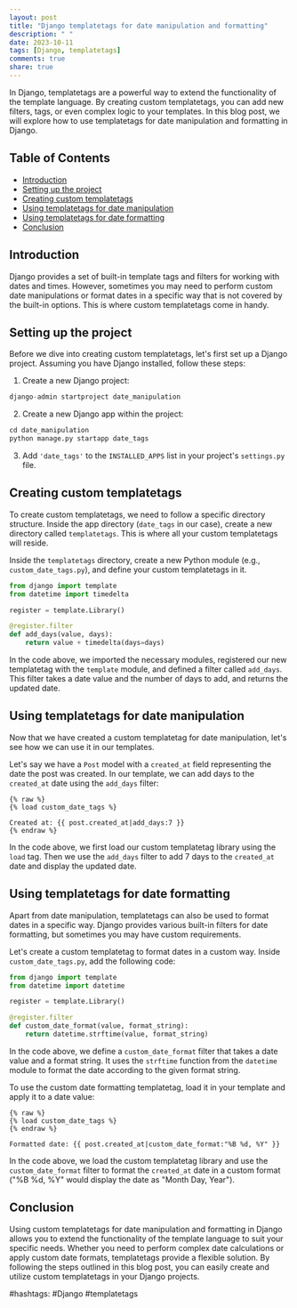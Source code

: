 ```yaml
---
layout: post
title: "Django templatetags for date manipulation and formatting"
description: " "
date: 2023-10-11
tags: [Django, templatetags]
comments: true
share: true
---
```


In Django, templatetags are a powerful way to extend the functionality of the template language. By creating custom templatetags, you can add new filters, tags, or even complex logic to your templates. In this blog post, we will explore how to use templatetags for date manipulation and formatting in Django.

## Table of Contents
- [Introduction](#introduction)
- [Setting up the project](#setting-up-the-project)
- [Creating custom templatetags](#creating-custom-templatetags)
- [Using templatetags for date manipulation](#using-templatetags-for-date-manipulation)
- [Using templatetags for date formatting](#using-templatetags-for-date-formatting)
- [Conclusion](#conclusion)

## Introduction
Django provides a set of built-in template tags and filters for working with dates and times. However, sometimes you may need to perform custom date manipulations or format dates in a specific way that is not covered by the built-in options. This is where custom templatetags come in handy.

## Setting up the project
Before we dive into creating custom templatetags, let's first set up a Django project. Assuming you have Django installed, follow these steps:

1. Create a new Django project:
```python
django-admin startproject date_manipulation
```

2. Create a new Django app within the project:
```python
cd date_manipulation
python manage.py startapp date_tags
```

3. Add `'date_tags'` to the `INSTALLED_APPS` list in your project's `settings.py` file.

## Creating custom templatetags
To create custom templatetags, we need to follow a specific directory structure. Inside the app directory (`date_tags` in our case), create a new directory called `templatetags`. This is where all your custom templatetags will reside.

Inside the `templatetags` directory, create a new Python module (e.g., `custom_date_tags.py`), and define your custom templatetags in it.

```python
from django import template
from datetime import timedelta

register = template.Library()

@register.filter
def add_days(value, days):
    return value + timedelta(days=days)
```

In the code above, we imported the necessary modules, registered our new templatetag with the `template` module, and defined a filter called `add_days`. This filter takes a date value and the number of days to add, and returns the updated date.

## Using templatetags for date manipulation
Now that we have created a custom templatetag for date manipulation, let's see how we can use it in our templates.

Let's say we have a `Post` model with a `created_at` field representing the date the post was created. In our template, we can add days to the `created_at` date using the `add_days` filter:

```django
{% raw %}
{% load custom_date_tags %}

Created at: {{ post.created_at|add_days:7 }}
{% endraw %}
```

In the code above, we first load our custom templatetag library using the `load` tag. Then we use the `add_days` filter to add 7 days to the `created_at` date and display the updated date.

## Using templatetags for date formatting
Apart from date manipulation, templatetags can also be used to format dates in a specific way. Django provides various built-in filters for date formatting, but sometimes you may have custom requirements.

Let's create a custom templatetag to format dates in a custom way. Inside `custom_date_tags.py`, add the following code:

```python
from django import template
from datetime import datetime

register = template.Library()

@register.filter
def custom_date_format(value, format_string):
    return datetime.strftime(value, format_string)
```

In the code above, we define a `custom_date_format` filter that takes a date value and a format string. It uses the `strftime` function from the `datetime` module to format the date according to the given format string.

To use the custom date formatting templatetag, load it in your template and apply it to a date value:

```django
{% raw %}
{% load custom_date_tags %}
{% endraw %}

Formatted date: {{ post.created_at|custom_date_format:"%B %d, %Y" }}
```

In the code above, we load the custom templatetag library and use the `custom_date_format` filter to format the `created_at` date in a custom format ("%B %d, %Y" would display the date as "Month Day, Year").

## Conclusion
Using custom templatetags for date manipulation and formatting in Django allows you to extend the functionality of the template language to suit your specific needs. Whether you need to perform complex date calculations or apply custom date formats, templatetags provide a flexible solution. By following the steps outlined in this blog post, you can easily create and utilize custom templatetags in your Django projects.

#hashtags: #Django #templatetags
